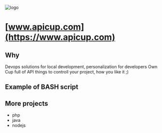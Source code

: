 ![logo](https://logo.apicup.com/1/cover.png)

# [www.apicup.com](https://www.apicup.com)

## Why
Devops solutions for local development, personalization for developers
Own Cup full of API things to controll your project, how you like it ;)

## Example of BASH script




## More projects

+ php
+ java
+ nodejs
